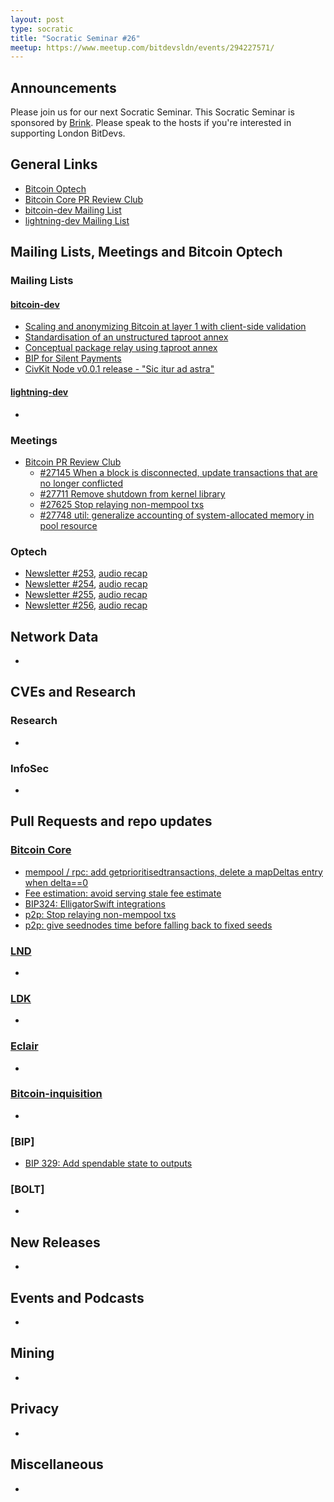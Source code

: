 ```yaml
---
layout: post
type: socratic
title: "Socratic Seminar #26"
meetup: https://www.meetup.com/bitdevsldn/events/294227571/
---
```


## Announcements

Please join us for our next Socratic Seminar. This Socratic Seminar is sponsored by [Brink](https://brink.dev).
Please speak to the hosts if you're interested in supporting London BitDevs.

## General Links

* [Bitcoin Optech](https://bitcoinops.org)
* [Bitcoin Core PR Review Club](https://bitcoincore.reviews)
* [bitcoin-dev Mailing List](https://lists.linuxfoundation.org/pipermail/bitcoin-dev)
* [lightning-dev Mailing List](https://lists.linuxfoundation.org/pipermail/lightning-dev)

## Mailing Lists, Meetings and Bitcoin Optech
### Mailing Lists
#### [bitcoin-dev](https://lists.linuxfoundation.org/pipermail/bitcoin-dev)
- [Scaling and anonymizing Bitcoin at layer 1 with client-side validation](https://lists.linuxfoundation.org/pipermail/bitcoin-dev/2023-June/021732.html)
- [Standardisation of an unstructured taproot annex](https://lists.linuxfoundation.org/pipermail/bitcoin-dev/2023-June/021731.html)
- [Conceptual package relay using taproot annex](https://lists.linuxfoundation.org/pipermail/bitcoin-dev/2023-June/thread.html)
- [BIP for Silent Payments](https://lists.linuxfoundation.org/pipermail/bitcoin-dev/2023-June/021750.html)
- [CivKit Node v0.0.1 release - "Sic itur ad astra"](https://lists.linuxfoundation.org/pipermail/bitcoin-dev/2023-June/021779.html)

#### [lightning-dev](https://lists.linuxfoundation.org/pipermail/lightning-dev)
-

### Meetings
- [Bitcoin PR Review Club](https://bitcoincore.reviews)
  - [#27145 When a block is disconnected, update transactions that are no longer conflicted](https://bitcoincore.reviews/27145)
  - [#27711 Remove shutdown from kernel library](https://bitcoincore.reviews/27711)
  - [#27625 Stop relaying non-mempool txs](https://bitcoincore.reviews/27625)
  - [#27748 util: generalize accounting of system-allocated memory in pool resource](https://bitcoincore.reviews/27748)

### Optech
- [Newsletter #253](https://bitcoinops.org/en/newsletters/2023/05/31/), [audio recap](https://bitcoinops.org/en/podcast/2023/06/01/)
- [Newsletter #254](https://bitcoinops.org/en/newsletters/2023/06/07/), [audio recap](https://bitcoinops.org/en/podcast/2023/06/08/)
- [Newsletter #255](https://bitcoinops.org/en/newsletters/2023/06/14/), [audio recap](https://bitcoinops.org/en/podcast/2023/06/15/)
- [Newsletter #256](https://bitcoinops.org/en/newsletters/2023/06/21/), [audio recap](https://bitcoinops.org/en/podcast/2023/06/22/)

## Network Data
-

## CVEs and Research
### Research
-

### InfoSec
-

## Pull Requests and repo updates
### [Bitcoin Core](https://github.com/bitcoin/bitcoin)
- [mempool / rpc: add getprioritisedtransactions, delete a mapDeltas entry when delta==0](https://github.com/bitcoin/bitcoin/pull/27501)
- [Fee estimation: avoid serving stale fee estimate](https://github.com/bitcoin/bitcoin/pull/27622)
- [BIP324: ElligatorSwift integrations](https://github.com/bitcoin/bitcoin/pull/27479)
- [p2p: Stop relaying non-mempool txs](https://github.com/bitcoin/bitcoin/pull/27625)
- [p2p: give seednodes time before falling back to fixed seeds](https://github.com/bitcoin/bitcoin/pull/27577)


### [LND](https://github.com/lightningnetwork/lnd)
-

### [LDK](https://github.com/lightningdevkit/rust-lightning)
-

### [Eclair](https://github.com/ACINQ/eclair)
-

### [Bitcoin-inquisition](https://github.com/bitcoin-inquisition/bitcoin)
-

### [BIP]
- [BIP 329: Add spendable state to outputs](https://github.com/bitcoin/bips/pull/1452)

### [BOLT]
-

## New Releases
-

## Events and Podcasts
-

## Mining
-

## Privacy
-

## Miscellaneous
-
